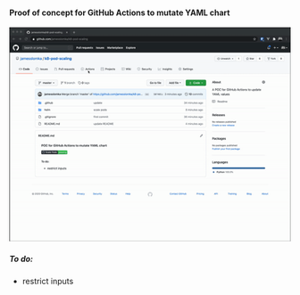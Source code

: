 #### Proof of concept for GitHub Actions to mutate YAML chart

![Tutorial](https://github.com/jamesslomka/k8-pod-scaling/blob/master/docs/tutorial.gif)

##### To do:
* restrict inputs
